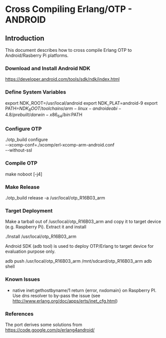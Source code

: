 Cross Compiling Erlang/OTP - ANDROID
====================================

Introduction
------------

This document describes how to cross compile Erlang OTP to Android/Rasberry Pi platforms.

### Download and Install Android NDK ###

https://developer.android.com/tools/sdk/ndk/index.html

### Define System Variables ###

export NDK_ROOT=/usr/local/android
export NDK_PLAT=android-9
export PATH=$NDK_ROOT/toolchains/arm-linux-androideabi-4.8/prebuilt/darwin-x86_64/bin:$PATH

### Configure OTP ###

./otp_build configure \
   --xcomp-conf=./xcomp/erl-xcomp-arm-android.conf  \
   --without-ssl

### Compile OTP ###

make noboot [-j4]

### Make Release ###

./otp_build release -a /usr/local/otp_R16B03_arm

### Target Deployment ###

Make a tarball out of /usr/local/otp_R16B03_arm and copy it to target device
(e.g. Raspberry Pi). Extract it and install

./Install /usr/local/otp_R16B03_arm

Android SDK (adb tool) is used to deploy OTP/Erlang to target device for 
evaluation purpose only.

adb push /usr/local/otp_R16B03_arm /mnt/sdcard/otp_R16B03_arm
adb shell

### Known Issues ###

 * native inet:gethostbyname/1 return {error, nxdomain} on Raspberry PI. Use dns resolver to by-pass the issue (see http://www.erlang.org/doc/apps/erts/inet_cfg.html) 

### References ###

  The port derives some solutions from https://code.google.com/p/erlang4android/
